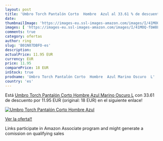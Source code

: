 ```yaml
---
layout: post
title: 'Umbro Torch Pantalón Corto  Hombre  Azul al 33.61 % de descuento'
date: 
thumbnailImage: 'https://images-eu.ssl-images-amazon.com/images/I/41MOQ-fbW8L._SL200_.jpg'
images: [ 'https://images-eu.ssl-images-amazon.com/images/I/41MOQ-fbW8L._SL200_.jpg' ]
comments: true
category: ofertas
author: ring
slug: 'B01N07DBFO-es'
description:
actualPrice: 11.95 EUR
currency: EUR
price: 11.95
comparePrice: 18 EUR
inStock: true
prodname: 'Umbro Torch Pantalón Corto  Hombre  Azul Marino Oscuro  L'
country: 'es'
---
```


Está [Umbro Torch Pantalón Corto  Hombre  Azul Marino Oscuro  L](https://www.amazon.es/dp/B01N07DBFO/?tag=tolees-21) con 33.61 de descuento por 11.95 EUR (original: 18 EUR) en el siguiente enlace!

[![Umbro Torch Pantalón Corto  Hombre  Azul](https://images-eu.ssl-images-amazon.com/images/I/41MOQ-fbW8L._SL200_.jpg)](https://www.amazon.es/dp/B01N07DBFO/?tag=tolees-21)

[Ver la oferta!!](https://www.amazon.es/dp/B01N07DBFO/?tag=tolees-21)

Links participate in Amazon Associate program and might generate a comission on qualifying sales


